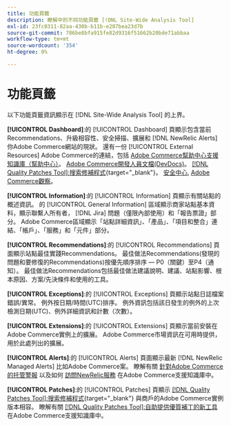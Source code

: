 ```yaml
---
title: 功能頁籤
description: 瞭解中的不同功能頁籤 [!DNL Site-Wide Analysis Tool]
exl-id: 23fc0311-82aa-430b-b11b-e287bea23d7b
source-git-commit: 786be8bfa915fe82d9316f51662b20bde71abbaa
workflow-type: tm+mt
source-wordcount: '354'
ht-degree: 0%

---
```


# 功能頁籤

以下功能頁籤資訊顯示在 [!DNL Site-Wide Analysis Tool] 的上界。

**[!UICONTROL Dashboard]**:的 [!UICONTROL Dashboard] 頁顯示包含當前Recommendations、升級相容性、安全掃描、擴展和 [!DNL NewRelic Alerts] 你Adobe Commerce網站的現狀。 還有一份 [!UICONTROL External Resources] Adobe Commerce的連結，包括 [Adobe Commerce幫助中心支援知識庫（幫助中心）](https://experienceleague.adobe.com/docs/commerce-knowledge-base/kb/overview.html)。 [Adobe Commerce開發人員文檔(DevDocs)](https://developer.adobe.com/commerce/docs/)。 [[!DNL Quality Patches Tool]:搜索修補程式](https://experienceleague.adobe.com/tools/commerce-quality-patches/index.html){target="_blank"}。 [安全中心](https://helpx.adobe.com/security.html), [Adobe Commerce觀察](https://experienceleague.adobe.com/docs/commerce-operations/tools/observation-for-adobe-commerce/intro.html)。

**[!UICONTROL Information]**:的 [!UICONTROL Information] 頁顯示有關站點的概述資訊。
的 [!UICONTROL General Information] 區域顯示商家站點基本資料，顯示聯繫人所有者， [!DNL Jira] 問題（僅限內部使用）和「報告票證」部分。
Adobe Commerce區域顯示「站點詳細資訊」、「產品」、「項目和整合」連結、「帳戶」、「服務」和「元件」部分。

**[!UICONTROL Recommendations]**:的 [!UICONTROL Recommendations] 頁面顯示站點最佳實踐Recommendations。 最佳做法Recommendations(發現的問題和要修復的Recommendations)按優先順序排序 — P0（關鍵）至P4（通知）。
最佳做法Recommendations包括最佳做法建議說明、建議、站點影響、根本原因、方案/先決條件和使用的工具。

**[!UICONTROL Exceptions]**:的 [!UICONTROL Exceptions] 頁顯示站點日誌檔案錯誤/異常。 例外按日期/時間(UTC)排序。
例外資訊包括該日發生的例外的上次檢測日期(UTC)、例外詳細資訊和計數（次數）。

**[!UICONTROL Extensions]**:的 [!UICONTROL Extensions] 頁顯示當前安裝在Adobe Commerce實例上的擴展。 Adobe Commerce市場資訊在可用時提供，用於此處列出的擴展。

**[!UICONTROL Alerts]**:的 [!UICONTROL Alerts] 頁面顯示最新 [!DNL NewRelic Managed Alerts] 比如Adobe Commerce案。 瞭解有關 [針對Adobe Commerce的托管警報](https://experienceleague.adobe.com/docs/commerce-knowledge-base/kb/support-tools/managed-alerts/managed-alerts-for-magento-commerce.html) 以及如何 [訪問NewRelic服務](https://experienceleague.adobe.com/docs/commerce-knowledge-base/kb/faq/access-new-relic-services.html) 在Adobe Commerce支援知識庫中。

**[!UICONTROL Patches]**:的 [!UICONTROL Patches] 頁顯示 [[!DNL Quality Patches Tool]:搜索修補程式](https://experienceleague.adobe.com/tools/commerce-quality-patches/index.html){target="_blank"} 與商戶的Adobe Commerce實例版本相容。 瞭解有關 [[!DNL Quality Patches Tool]:自助提供優質補丁的新工具](https://experienceleague.adobe.com/docs/commerce-knowledge-base/kb/announcements/commerce-announcements/magento-quality-patches-released-new-tool-to-self-serve-quality-patches.html) 在Adobe Commerce支援知識庫中。
